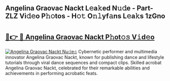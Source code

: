 ## Angelina Graovac Nackt L𝚎a𝚔ed N𝚞𝚍e - Part-ZLZ Vi𝚍𝚎o P𝚑𝚘tos - H𝚘𝚝 O𝚗𝚕yf𝚊ns L𝚎a𝚔s 1zGno

# <h2><a href="http://kf7rp7q.oniu.top/?m=Angelina+Graovac+Nackt">🔗👉 🔴 Angelina Graovac Nackt P𝚑ot𝚘𝚜 V𝚒d𝚎o</a></h2>

[![Angelina Graovac Nackt Nu𝚍e𝚜](https://i.imgur.com/0qMVB7G.gif)](http://kf7rp7q.oniu.top/?m=Angelina+Graovac+Nackt)
Cybernetic performer and multimedia innovator Angelina Graovac Nackt, known for publishing dance and lifestyle tutorials through viral dance sequences and compact clips. Skilled acrobat Angelina Graovac Nackt, celebrated for their remarkable abilities and achievements in performing acrobatic feats.  
